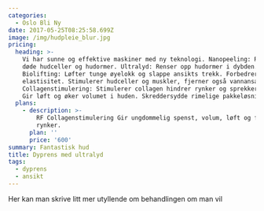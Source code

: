 ```yaml
---
categories:
  - Oslo Bli Ny
date: 2017-05-25T08:25:58.699Z
image: /img/hudpleie_blur.jpg
pricing:
  heading: >-
    Vi har sunne og effektive maskiner med ny teknologi. Nanopeeling: Renser opp
    døde hudceller og hudormer. Ultralyd: Renser opp hudormer i dybden.
    Biolifting: Løfter tunge øyelokk og slappe ansikts trekk. Forbedrer hudens
    elastisitet. Stimulerer hudceller og muskler, fjerner også vannansamlinger.
    Collagenstimulering: Stimulerer collagen hindrer rynker og sprekker i huden.
    Gir løft og øker volumet i huden. Skreddersydde rimelige pakkeløsninger.
  plans:
    - description: >-
        RF Collagenstimulering Gir ungdommelig spenst, volum, løft og forebygger
        rynker.
      plan: ''
      price: '600'
summary: Fantastisk hud
title: ​Dyprens med ultralyd
tags:
  - dyprens
  - ansikt
---
```

Her kan man skrive litt mer utyllende om behandlingen om man vil



